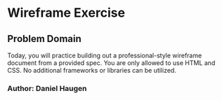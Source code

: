 # Wireframe Exercise

## Problem Domain
Today, you will practice building out a professional-style wireframe document from a provided spec. You are only allowed to use HTML and CSS. No additional frameworks or libraries can be utilized.

### Author: Daniel Haugen
